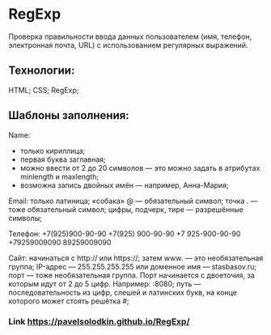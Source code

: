 # RegExp 
Проверка правильности ввода данных пользователем (имя, телефон, электронная почта, URL) с использованием регулярных выражений.

## Технологии:
HTML; CSS; RegExp;

## Шаблоны заполнения:
Name:
* только кириллица;
* первая буква заглавная;
* можно ввести от 2 до 20 символов — это можно задать в атрибутах minlength и maxlength;
* возможна запись двойных имён — например, Анна-Мария;

Email:
только латиница;
«собака» @ — обязательный символ;
точка . — тоже обязательный символ;
цифры, подчерк, тире — разрешённые символы;

Телефон:
+7(925)900-90-90
+7(925) 900-90-90
+7 925-900-90-90
+79259009090
89259009090

Сайт:
начинаться с http:// или https://;
затем www. — это необязательная группа;
IP-адрес — 255.255.255.255 или доменное имя — stasbasov.ru;
порт — тоже необязательная группа. Порт начинается с двоеточия, за которым идут от 2 до 5 цифр. Например: :8080;
путь — последовательность из цифр, слешей и латинских букв, на конце которого может стоять решётка #;

### Link https://pavelsolodkin.github.io/RegExp/
